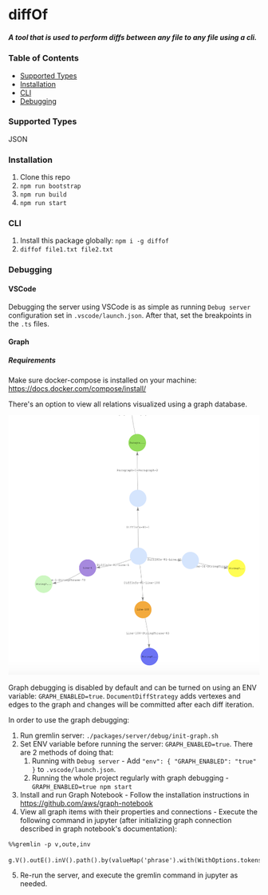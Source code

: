 # diffOf

##### A tool that is used to perform diffs between any file to any file using a cli.

### Table of Contents

- [Supported Types](#supported-types)
- [Installation](#installation)
- [CLI](#cli)
- [Debugging](#debugging)

### Supported Types

JSON

### Installation

1. Clone this repo
2. `npm run bootstrap`
3. `npm run build`
4. `npm run start`

### CLI

1. Install this package globally: `npm i -g diffof`
2. `diffof file1.txt file2.txt`

### Debugging
#### VSCode
Debugging the server using VSCode is as simple as running `Debug server` configuration set in `.vscode/launch.json`. After that, set the breakpoints in the `.ts` files.

#### Graph

##### Requirements
Make sure docker-compose is installed on your machine: https://docs.docker.com/compose/install/


There's an option to view all relations visualized using a graph database.

![Graph Visualization Sample](./packages/server/debug/graph.png "Graph Visualization Sample")

Graph debugging is disabled by default and can be turned on using an ENV variable: `GRAPH_ENABLED=true`.
`DocumentDiffStrategy` adds vertexes and edges to the graph and changes will be committed after each diff iteration.

In order to use the graph debugging:
1. Run gremlin server: `./packages/server/debug/init-graph.sh`
2. Set ENV variable before running the server: `GRAPH_ENABLED=true`. There are 2 methods of doing that:
    1. Running with `Debug server` - Add `"env": { "GRAPH_ENABLED": "true" }` to `.vscode/launch.json`.
    2. Running the whole project regularly with graph debugging - `GRAPH_ENABLED=true npm start`
3. Install and run Graph Notebook - Follow the installation instructions in https://github.com/aws/graph-notebook
4. View all graph items with their properties and connections - Execute the following command in jupyter (after initializing graph connection described in graph notebook's documentation):
```
%%gremlin -p v,oute,inv

g.V().outE().inV().path().by(valueMap('phrase').with(WithOptions.tokens))
```
5. Re-run the server, and execute the gremlin command in jupyter as needed.
